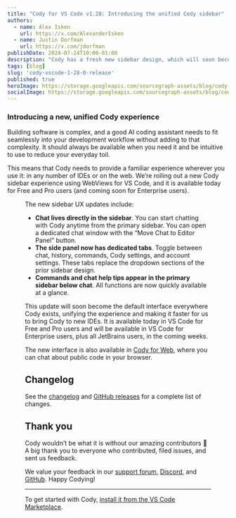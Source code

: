 ```yaml
---
title: "Cody for VS Code v1.28: Introducing the unified Cody sidebar"
authors:
  - name: Alex Isken
    url: https://x.com/AlexanderIsken
  - name: Justin Dorfman
    url: https://x.com/jdorfman
publishDate: 2024-07-24T10:00-01:00
description: "Cody has a fresh new sidebar design, which will soon become the unified design for all Cody interfaces. The new sidebar is available today for Free and Pro users and is coming soon for Enterprise users."
tags: [blog]
slug: 'cody-vscode-1-28-0-release'
published: true
heroImage: https://storage.googleapis.com/sourcegraph-assets/blog/cody-vscode-1-28-release/cody-vscode-1.28-og-image.jpg
socialImage: https://storage.googleapis.com/sourcegraph-assets/blog/cody-vscode-1-28-release/cody-vscode-1.28-og-image.jpg
---
```

### Introducing a new, unified Cody experience

Building software is complex, and a good AI coding assistant needs to fit seamlessly into your development workflow without adding to that complexity. It should always be available when you need it and be intuitive to use to reduce your everyday toil.

This means that Cody needs to provide a familiar experience wherever you use it: in any number of IDEs or on the web. We’re rolling out a new Cody sidebar experience using WebViews for VS Code, and it is available today for Free and Pro users (and coming soon for Enterprise users).

<Figure
  src="https://storage.googleapis.com/sourcegraph-assets/blog/cody-vscode-1-28-release/new-cody-sidebar.png"
  alt="The new Cody VS Code sidebar design"
/>

The new sidebar UX updates include:

* **Chat lives directly in the sidebar**. You can start chatting with Cody anytime from the primary sidebar. You can open a dedicated chat window with the “Move Chat to Editor Panel” button.
* **The side panel now has dedicated tabs**. Toggle between chat, history, commands, Cody settings, and account settings. These tabs replace the dropdown sections of the prior sidebar design.
* **Commands and chat help tips appear in the primary sidebar below chat**. All functions are now quickly available at a glance.

This update will soon become the default interface everywhere Cody exists, unifying the experience and making it faster for us to bring Cody to new IDEs. It is available today in VS Code for Free and Pro users and will be available in VS Code for Enterprise users, plus all JetBrains users, in the coming weeks.

The new interface is also available in [Cody for Web](https://sourcegraph.com/cody/chat), where you can chat about public code in your browser.

## Changelog

See the [changelog](https://github.com/sourcegraph/cody/releases/tag/vscode-v1.28.0) and [GitHub releases](https://github.com/sourcegraph/cody/releases) for a complete list of changes.

## Thank you

Cody wouldn’t be what it is without our amazing contributors 💖 A big thank you to everyone who contributed, filed issues, and sent us feedback.

We value your feedback in our [support forum](https://community.sourcegraph.com/c/cody/5), [Discord](https://discord.com/servers/sourcegraph-969688426372825169), and [GitHub](https://github.com/sourcegraph/cody). Happy Codying!

---

To get started with Cody, [install it from the VS Code Marketplace](https://marketplace.visualstudio.com/items?itemName=sourcegraph.cody-ai).
